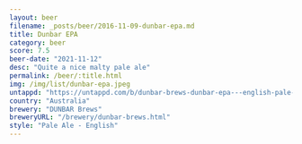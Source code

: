 ```yaml
---
layout: beer
filename: _posts/beer/2016-11-09-dunbar-epa.md
title: Dunbar EPA
category: beer
score: 7.5
beer-date: "2021-11-12"
desc: "Quite a nice malty pale ale"
permalink: /beer/:title.html
img: /img/list/dunbar-epa.jpeg
untappd: "https://untappd.com/b/dunbar-brews-dunbar-epa---english-pale-ale/3867601"
country: "Australia"
brewery: "DUNBAR Brews"
breweryURL: "/brewery/dunbar-brews.html"
style: "Pale Ale - English"
---
```

